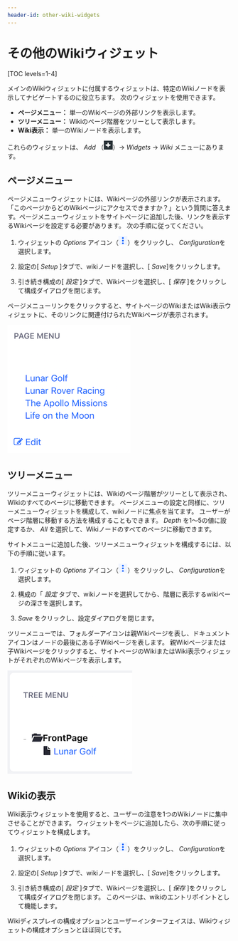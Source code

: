 ```yaml
---
header-id: other-wiki-widgets
---
```


# その他のWikiウィジェット

[TOC levels=1-4]

メインのWikiウィジェットに付属するウィジェットは、特定のWikiノードを表示してナビゲートするのに役立ちます。 次のウィジェットを使用できます。

  - **ページメニュー：** 単一のWikiページの外部リンクを表示します。
  - **ツリーメニュー：** Wikiのページ階層をツリーとして表示します。
  - **Wiki表示：** 単一のWikiノードを表示します。

これらのウィジェットは、 *Add* （![Add](../../../../images/icon-control-menu-add.png)）→ *Widgets* → *Wiki* メニューにあります。

## ページメニュー

ページメニューウィジェットには、Wikiページの外部リンクが表示されます。 「このページからどのWikiページにアクセスできますか？」という質問に答えます。ページメニューウィジェットをサイトページに追加した後、リンクを表示するWikiページを設定する必要があります。 次の手順に従ってください。

1.  ウィジェットの *Options* アイコン（![Options](../../../../images/icon-app-options.png)）をクリックし、 *Configuration*を選択します。

2.  設定の[ *Setup* ]タブで、wikiノードを選択し、[ *Save*]をクリックします。

3.  引き続き構成の[ *設定* ]タブで、Wikiページを選択し、[ *保存* ]をクリックして構成ダイアログを閉じます。

ページメニューリンクをクリックすると、サイトページのWikiまたはWiki表示ウィジェットに、そのリンクに関連付けられたWikiページが表示されます。

![図1：ページメニューウィジェットは、Wikiページの外部リンクを表示します。](../../../../images/wiki-page-menu.png)

## ツリーメニュー

ツリーメニューウィジェットには、Wikiのページ階層がツリーとして表示され、Wikiのすべてのページに移動できます。 ページメニューの設定と同様に、ツリーメニューウィジェットを構成して、wikiノードに焦点を当てます。 ユーザーがページ階層に移動する方法を構成することもできます。 *Depth* を1〜5の値に設定するか、 *All* を選択して、Wikiノードのすべてのページに移動できます。

サイトメニューに追加した後、ツリーメニューウィジェットを構成するには、以下の手順に従います。

1.  ウィジェットの *Options* アイコン（![Options](../../../../images/icon-app-options.png)）をクリックし、 *Configuration*を選択します。

2.  構成の「 *設定* タブで、wikiノードを選択してから、階層に表示するwikiページの深さを選択します。

3.  *Save* をクリックし、設定ダイアログを閉じます。

ツリーメニューでは、フォルダーアイコンは親Wikiページを表し、ドキュメントアイコンはノードの最後にある子Wikiページを表します。 親Wikiページまたは子Wikiページをクリックすると、サイトページのWikiまたはWiki表示ウィジェットがそれぞれのWikiページを表示します。

![図2：ツリーメニューウィジェットは、構成された深さまでのwikiノードの階層を表示します。](../../../../images/wiki-tree-menu.png)

## Wikiの表示

Wiki表示ウィジェットを使用すると、ユーザーの注意を1つのWikiノードに集中させることができます。 ウィジェットをページに追加したら、次の手順に従ってウィジェットを構成します。

1.  ウィジェットの *Options* アイコン（![Options](../../../../images/icon-app-options.png)）をクリックし、 *Configuration*を選択します。

2.  設定の[ *Setup* ]タブで、wikiノードを選択し、[ *Save*]をクリックします。

3.  引き続き構成の[ *設定* ]タブで、Wikiページを選択し、[ *保存* ]をクリックして構成ダイアログを閉じます。 このページは、wikiのエントリポイントとして機能します。

Wikiディスプレイの構成オプションとユーザーインターフェイスは、Wikiウィジェットの構成オプションとほぼ同じです。
